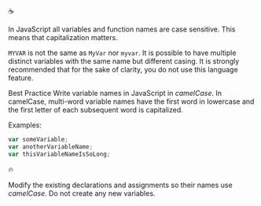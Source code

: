 :coffee:

In JavaScript all variables and function names are case sensitive. This means that capitalization matters.

`MYVAR` is not the same as `MyVar` nor `myvar`. It is possible to have multiple distinct variables with the same name but different casing. It is strongly recommended that for the sake of clarity, you do not use this language feature.

Best Practice
Write variable names in JavaScript in _camelCase_. In camelCase, multi-word variable names have the first word in lowercase and the first letter of each subsequent word is capitalized.

Examples:

```javascript
var someVariable;
var anotherVariableName;
var thisVariableNameIsSoLong;
```

:fire:

Modify the existing declarations and assignments so their names use _camelCase_.
Do not create any new variables.
